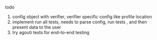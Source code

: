 todo 

1. config object with verifier, verifier specific config like profile location 
2. implement run all tests, needs to parse config, run tests , and then present data to the user 
3. try agouti tests for end-to-end testing 

